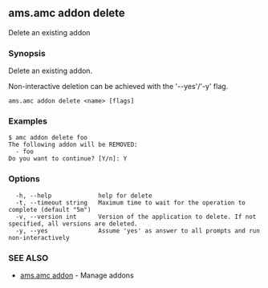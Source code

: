 ## ams.amc addon delete

Delete an existing addon

### Synopsis

Delete an existing addon.

Non-interactive deletion can be achieved with the '--yes'/'-y' flag.


```
ams.amc addon delete <name> [flags]
```

### Examples

```
$ amc addon delete foo
The following addon will be REMOVED:
  - foo
Do you want to continue? [Y/n]: Y

```

### Options

```
  -h, --help             help for delete
  -t, --timeout string   Maximum time to wait for the operation to complete (default "5m")
  -v, --version int      Version of the application to delete. If not specified, all versions are deleted.
  -y, --yes              Assume 'yes' as answer to all prompts and run non-interactively
```

### SEE ALSO

* [ams.amc addon](ams.amc_addon.md)	 - Manage addons

